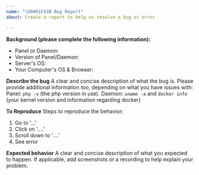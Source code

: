 ```yaml
---
name: "\U0001F41B Bug Report"
about: Create a report to help us resolve a bug or error

---
```


**Background (please complete the following information):**
* Panel or Daemon: 
* Version of Panel/Daemon: 
* Server's OS: 
* Your Computer's OS & Browser: 

**Describe the bug**
A clear and concise description of what the bug is.
Please provide additional information too, depending on what you have issues with:
Panel: `php -v` (the php version in use).
Daemon: `uname -a` and `docker info` (your kernel version and information regarding docker)

**To Reproduce**
Steps to reproduce the behavior:
1. Go to '...'
2. Click on '....'
3. Scroll down to '....'
4. See error

**Expected behavior**
A clear and concise description of what you expected to happen. If applicable, add screenshots or a recording to help explain your problem.

